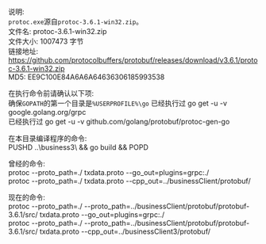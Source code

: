 说明:  
`protoc.exe`源自`protoc-3.6.1-win32.zip`。  
  文件名: protoc-3.6.1-win32.zip  
文件大小: 1007473 字节  
链接地址: https://github.com/protocolbuffers/protobuf/releases/download/v3.6.1/protoc-3.6.1-win32.zip  
    MD5: EE9C100E84A6A6A64636306185993538  

在执行命令前请确认以下项:  
确保`GOPATH`的第一个目录是`%USERPROFILE%\go`
已经执行过 go get -u -v google.golang.org/grpc  
已经执行过 go get -u -v github.com/golang/protobuf/protoc-gen-go  

在本目录编译程序的命令:  
PUSHD ..\business3\  &&  go build  &&  POPD  

曾经的命令:  
protoc  --proto_path=./  txdata.proto  --go_out=plugins=grpc:./  
protoc  --proto_path=./  txdata.proto  --cpp_out=../businessClient/protobuf/  

现在的命令:  
protoc  --proto_path=./  --proto_path=../businessClient/protobuf/protobuf-3.6.1/src/  txdata.proto  --go_out=plugins=grpc:./  
protoc  --proto_path=./  --proto_path=../businessClient/protobuf/protobuf-3.6.1/src/  txdata.proto  --cpp_out=../businessClient3/protobuf/  
